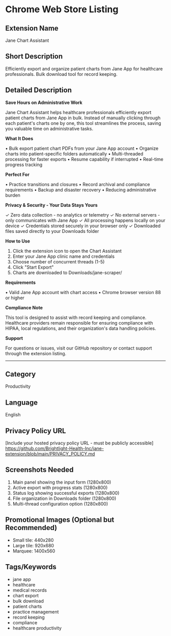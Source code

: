 # Chrome Web Store Listing

## Extension Name
Jane Chart Assistant

## Short Description
Efficiently export and organize patient charts from Jane App for healthcare professionals. Bulk download tool for record keeping.

## Detailed Description

**Save Hours on Administrative Work**

Jane Chart Assistant helps healthcare professionals efficiently export patient charts from Jane App in bulk. Instead of manually clicking through each patient's charts one by one, this tool streamlines the process, saving you valuable time on administrative tasks.

**What It Does**

• Bulk export patient chart PDFs from your Jane App account
• Organize charts into patient-specific folders automatically
• Multi-threaded processing for faster exports
• Resume capability if interrupted
• Real-time progress tracking

**Perfect For**

• Practice transitions and closures
• Record archival and compliance requirements
• Backup and disaster recovery
• Reducing administrative burden

**Privacy & Security - Your Data Stays Yours**

✓ Zero data collection - no analytics or telemetry
✓ No external servers - only communicates with Jane App
✓ All processing happens locally on your device
✓ Credentials stored securely in your browser only
✓ Downloaded files saved directly to your Downloads folder

**How to Use**

1. Click the extension icon to open the Chart Assistant
2. Enter your Jane App clinic name and credentials
3. Choose number of concurrent threads (1-5)
4. Click "Start Export"
5. Charts are downloaded to Downloads/jane-scraper/

**Requirements**

• Valid Jane App account with chart access
• Chrome browser version 88 or higher

**Compliance Note**

This tool is designed to assist with record keeping and compliance. Healthcare providers remain responsible for ensuring compliance with HIPAA, local regulations, and their organization's data handling policies.

**Support**

For questions or issues, visit our GitHub repository or contact support through the extension listing.

---

## Category
Productivity

## Language
English

## Privacy Policy URL
[Include your hosted privacy policy URL - must be publicly accessible]
https://github.com/Brightlight-Health-Inc/jane-extension/blob/main/PRIVACY_POLICY.md

## Screenshots Needed
1. Main panel showing the input form (1280x800)
2. Active export with progress stats (1280x800)
3. Status log showing successful exports (1280x800)
4. File organization in Downloads folder (1280x800)
5. Multi-thread configuration option (1280x800)

## Promotional Images (Optional but Recommended)
- Small tile: 440x280
- Large tile: 920x680
- Marquee: 1400x560

## Tags/Keywords
- jane app
- healthcare
- medical records
- chart export
- bulk download
- patient charts
- practice management
- record keeping
- compliance
- healthcare productivity
